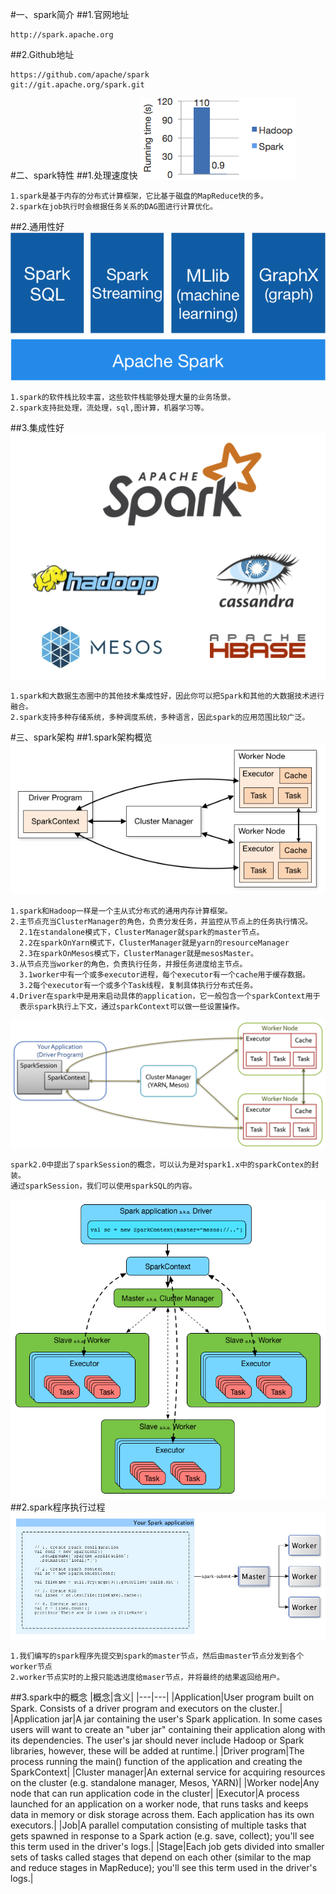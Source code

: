 #一、spark简介
##1.官网地址
```
http://spark.apache.org
```
##2.Github地址
```
https://github.com/apache/spark
git://git.apache.org/spark.git
```
#二、spark特性
##1.处理速度快
![](images/logistic-regression.png) 
```
1.spark是基于内存的分布式计算框架，它比基于磁盘的MapReduce快的多。
2.spark在job执行时会根据任务关系的DAG图进行计算优化。
```
##2.通用性好
![](images/spark-stack.png) 
```
1.spark的软件栈比较丰富，这些软件栈能够处理大量的业务场景。
2.spark支持批处理，流处理，sql,图计算，机器学习等。
```
##3.集成性好
![](images/spark-runs-everywhere.png) 
```
1.spark和大数据生态圈中的其他技术集成性好，因此你可以把Spark和其他的大数据技术进行融合。
2.spark支持多种存储系统，多种调度系统，多种语言，因此spark的应用范围比较广泛。
```
#三、spark架构
##1.spark架构概览
![](images/cluster-overview.png) 
```
1.spark和Hadoop一样是一个主从式分布式的通用内存计算框架。
2.主节点充当ClusterManager的角色，负责分发任务，并监控从节点上的任务执行情况。
  2.1在standalone模式下，ClusterManager就spark的master节点。
  2.2在sparkOnYarn模式下，ClusterManager就是yarn的resourceManager
  2.3在sparkOnMesos模式下，ClusterManager就是mesosMaster。
3.从节点充当worker的角色，负责执行任务，并报任务进度给主节点。
  3.1worker中有一个或多executor进程，每个executor有一个cache用于缓存数据。
  3.2每个executor有一个或多个Task线程，复制具体执行分布式任务。
4.Driver在spark中是用来启动具体的application，它一般包含一个sparkContext用于
  表示spark执行上下文，通过sparkContext可以做一些设置操作。
```
![](images/Snip20161217_2.png) 
```
spark2.0中提出了sparkSession的概念，可以认为是对spark1.x中的sparkContex的封装。
通过sparkSession，我们可以使用sparkSQL的内容。
```
![](images/sparkapp-sparkcontext-master-slaves.png) 
##2.spark程序执行过程
![](images/spark-submit-master-workers.png) 
```
1.我们编写的spark程序先提交到spark的master节点，然后由master节点分发到各个worker节点
2.worker节点实时的上报只能选进度给maser节点，并将最终的结果返回给用户。
```
##3.spark中的概念
|概念|含义|
|---|---|
|Application|User program built on Spark. Consists of a driver program and executors on the cluster.|
|Application jar|A jar containing the user's Spark application. In some cases users will want to create an "uber jar" containing their application along with its dependencies. The user's jar should never include Hadoop or Spark libraries, however, these will be added at runtime.|
|Driver program|The process running the main() function of the application and creating the SparkContext|
|Cluster manager|An external service for acquiring resources on the cluster (e.g. standalone manager, Mesos, YARN)|
|Worker node|Any node that can run application code in the cluster|
|Executor|A process launched for an application on a worker node, that runs tasks and keeps data in memory or disk storage across them. Each application has its own executors.|
|Job|A parallel computation consisting of multiple tasks that gets spawned in response to a Spark action (e.g. save, collect); you'll see this term used in the driver's logs.|
|Stage|Each job gets divided into smaller sets of tasks called stages that depend on each other (similar to the map and reduce stages in MapReduce); you'll see this term used in the driver's logs.|
